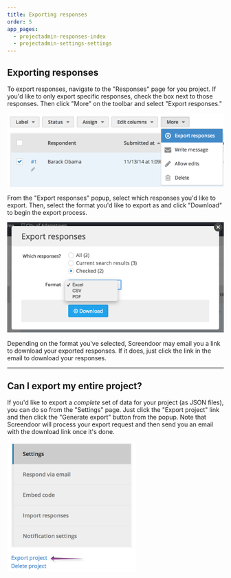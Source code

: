 ```yaml
---
title: Exporting responses
order: 5
app_pages:
  - projectadmin-responses-index
  - projectadmin-settings-settings
---
```


## Exporting responses

To export responses, navigate to the "Responses" page for you project. If you'd like to only export specific responses, check the box next to those responses. Then click "More" on the toolbar and select "Export responses."

![export responses](../images/export_responses.png)

From the "Export responses" popup, select which responses you'd like to export. Then, select the format you'd like to export as and click "Download" to begin the export process.

![export responses...](../images/export_responses_popup.png)

Depending on the format you've selected, Screendoor may email you a link to download your exported responses. If it does, just click the link in the email to download your responses.

---

## Can I export my entire project?
If you'd like to export a *complete* set of data for your project (as JSON files), you can do so from the "Settings" page. Just click the "Export project" link and then click the "Generate export" button from the popup. Note that Screendoor will process your export request and then send you an email with the download link once it's done.

![export project](../images/export_project.png)

